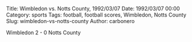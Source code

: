 Title: Wimbledon vs. Notts County, 1992/03/07
Date: 1992/03/07 00:00
Category: sports
Tags: football, football scores, Wimbledon, Notts County
Slug: wimbledon-vs-notts-county
Author: carbonero


Wimbledon 2 - 0 Notts County

